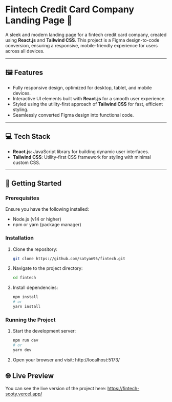 # Fintech Credit Card Company Landing Page 🚀

A sleek and modern landing page for a fintech credit card company, created using **React.js** and **Tailwind CSS**. This project is a Figma design-to-code conversion, ensuring a responsive, mobile-friendly experience for users across all devices.

---

## 🖼️ **Features**

- Fully responsive design, optimized for desktop, tablet, and mobile devices.
- Interactive UI elements built with **React.js** for a smooth user experience.
- Styled using the utility-first approach of **Tailwind CSS** for fast, efficient styling.
- Seamlessly converted Figma design into functional code.

---

## 💻 **Tech Stack**

- **React.js**: JavaScript library for building dynamic user interfaces.
- **Tailwind CSS**: Utility-first CSS framework for styling with minimal custom CSS.

---

## 🚀 **Getting Started**

### Prerequisites

Ensure you have the following installed:

- Node.js (v14 or higher)
- npm or yarn (package manager)

### Installation

1. Clone the repository:
   ```bash
   git clone https://github.com/satyam95/fintech.git
   ```

2. Navigate to the project directory:
   ```bash
   cd fintech
   ````

3. Install dependencies:
   ```bash
   npm install
   # or
   yarn install
   ````

### Running the Project

1. Start the development server:

   ```bash
   npm run dev
   # or
   yarn dev
   ```

2. Open your browser and visit: http://localhost:5173/

## 🌐 Live Preview

You can see the live version of the project here: https://fintech-sooty.vercel.app/